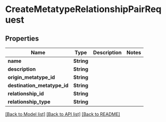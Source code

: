 # CreateMetatypeRelationshipPairRequest

## Properties

Name | Type | Description | Notes
------------ | ------------- | ------------- | -------------
**name** | **String** |  | 
**description** | **String** |  | 
**origin_metatype_id** | **String** |  | 
**destination_metatype_id** | **String** |  | 
**relationship_id** | **String** |  | 
**relationship_type** | **String** |  | 

[[Back to Model list]](../README.md#documentation-for-models) [[Back to API list]](../README.md#documentation-for-api-endpoints) [[Back to README]](../README.md)


